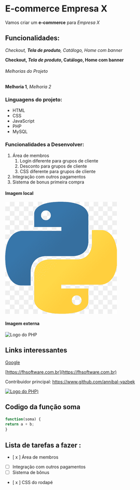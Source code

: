 # E-commerce Empresa X

Vamos criar um **e-commerce** para _Empresa X_

## Funcionalidades:

_Checkout, **Tela de produto**, Catálogo, Home com banner_

**Checkout, _Tela de produto_, Catálogo, Home com banner**

###### Melhorias do Projeto

**Melhoria 1**, _Melhoria 2_

### Linguagens do projeto:

- HTML
- CSS
- JavaScript
- PHP
- MySQL

### Funcionalidades a Desenvolver:

1. Área de membros
   1. Login diferente para grupos de cliente
   2. Desconto para grupos de cliente
   3. CSS diferente para grupos de cliente
2. Integração com outros pagamentos
3. Sistema de bonus primeira compra

#### Imagem local

![Logo do Python](img/python.png)

#### Imagem externa

![Logo do PHP](https://upload.wikimedia.org/wikipedia/commons/2/27/PHP-logo.svg)

## Links interessantes

[Google](https://www.google.com)

[https://fhsoftware.com.br](https://fhsoftware.com.br)

Contribuidor principal: https://www.github.com/annibal-yazbek

[![Logo do PHP](https://upload.wikimedia.org/wikipedia/commons/2/27/PHP-logo.svg))](https://www.github.com/annibal-yazbek)

## Codigo da função soma

```javascript
function(soma) {
return a + b;
}
```

## Lista de tarefas a fazer :

- [ x ] Área de membros
- [ ] Integração com outros pagamentos
- [ ] Sistema de bônus
- [ x ] CSS do rodapé
